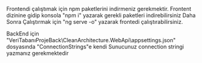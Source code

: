 Frontendi çalıştımak için npm paketlerini indirmeniz gerekmektir.
Frontent dizinine gidip konsola "npm i" yazarak gerekli paketleri indirebilirsiniz
Daha Sonra Çalıştırmak için "ng serve -o" yazarak frontedi çalıştırabilirsiniz.

BackEnd için "VeriTabanıProjeBack\CleanArchitecture.WebApi\appsettings.json" dosyasında "ConnectionStrings"e kendi Sunucunuz connection stringi yazmanız gerekmektedir
